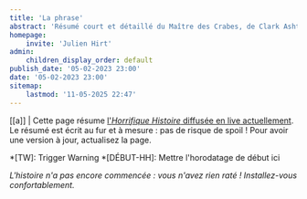 ```yaml
---
title: 'La phrase'
abstract: 'Résumé court et détaillé du Maître des Crabes, de Clark Ashton Smith !'
homepage:
    invite: 'Julien Hirt'
admin:
    children_display_order: default
publish_date: '05-02-2023 23:00'
date: '05-02-2023 23:00'
sitemap:
    lastmod: '11-05-2025 22:47'
---
```


[[a]]
| Cette page résume [l'_Horrifique Histoire_ diffusée en live actuellement](https://www.twitch.tv/vchabrette). Le résumé est écrit au fur et à mesure : pas de risque de spoil ! Pour avoir une version à jour, actualisez la page.

*[TW]: Trigger Warning
*[DÉBUT-HH]: Mettre l'horodatage de début ici

_L'histoire n'a pas encore commencée : vous n'avez rien raté ! Installez-vous confortablement._